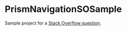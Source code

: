 # PrismNavigationSOSample
Sample project for a [Stack Overflow question](http://stackoverflow.com/questions/43098943/xamarin-prism-android-wont-lose-tabbedpage-or-change-navigationpage).
